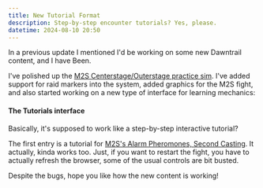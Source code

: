```yaml
---
title: New Tutorial Format
description: Step-by-step encounter tutorials? Yes, please.
datetime: 2024-08-10 20:50
---
```


In a previous update I mentioned I'd be working on some new Dawntrail
content, and I have Been.

I've polished up the [M2S Centerstage/Outerstage practice sim](https://xivfightsim.com/raids/m2s/stage-combo?info=1).
I've added support for raid markers into the system, added graphics
for the M2S fight, and also started working on a new type of interface
for learning mechanics:

#### The Tutorials interface
Basically, it's supposed to work like a step-by-step interactive tutorial?

The first entry is a tutorial for [M2S's Alarm Pheromones, Second
Casting](https://xivfightsim.com/tutorials/m2s-alarm-pheromones-2). It actually,
kinda works too. Just, if you want to restart the fight, you have to
actually refresh the browser, some of the usual controls are bit busted.

Despite the bugs, hope you like how the new content is working!
